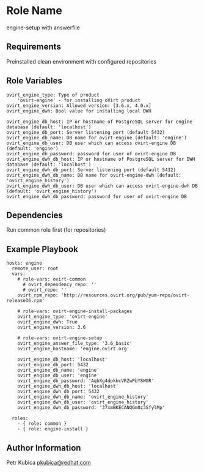 Role Name
=========

engine-setup with answerfile

Requirements
------------

Preinstalled clean environment with configured repositories

Role Variables
--------------
    
    ovirt_engine_type: Type of product
        'ovirt-engine' - for installing oVirt product
    ovirt_engine_version: Allowed version: [3.6.x, 4.0.x]
    ovirt_engine_dwh: Bool value for installing local DWH
    
    ovirt_engine_db_host: IP or hostname of PostgreSQL server for engine database (default: 'localhost')
    ovirt_engine_db_port: Server listening port (default 5432)
    ovirt_engine_db_name: DB name for ovirt-engine (default: 'engine')
    ovirt_engine_db_user: DB user which can access ovirt-engine DB (default: 'engine')
    ovirt_engine_db_password: password for user of ovirt-engine DB
    ovirt_engine_dwh_db_host: IP or hostname of PostgreSQL server for DWH database (default: 'localhost')
    ovirt_engine_dwh_db_port: Server listening port (default 5432)
    ovirt_engine_dwh_db_name: DB name for ovirt-engine-dwh (default: 'ovirt_engine_history')
    ovirt_engine_dwh_db_user: DB user which can access ovirt-engine-dwh DB (default: 'ovirt_engine_history')
    ovirt_engine_dwh_db_password: password for user of ovirt-engine DB
    
   
Dependencies
------------

Run common role first (for repositories)

Example Playbook
----------------

    hosts: engine
      remote_user: root
      vars:
        # role-vars: ovirt-common 
          # ovirt_dependency_repo: ''
          # ovirt_repo: ''
        ovirt_rpm_repo: 'http://resources.ovirt.org/pub/yum-repo/ovirt-release36.rpm'
        
        # role-vars: ovirt-engine-install-packages 
        ovirt_engine_type: 'ovirt-engine'
        ovirt_engine_dwh: True
        ovirt_engine_version: 3.6
        
        # role-vars: ovirt-engine-setup
        ovirt_engine_answer_file_type: '3.6_basic'
        ovirt_engine_hostname: 'engine.ovirt.org'
        
        ovirt_engine_db_host: 'localhost'
        ovirt_engine_db_port: 5432
        ovirt_engine_db_name: 'engine'
        ovirt_engine_db_user: 'engine'
        ovirt_engine_db_password: 'AqbXg4dpkbcVRZwPbY8WOR'
        ovirt_engine_dwh_db_host: 'localhost'
        ovirt_engine_dwh_db_port: 5432
        ovirt_engine_dwh_db_name: 'ovirt_engine_history'
        ovirt_engine_dwh_db_user: 'ovirt_engine_history'
        ovirt_engine_dwh_db_password: '37xmBKECANQGm0z3SfylMp'
        
      roles:
        - { role: common }
        - { role: engine-install }

Author Information
------------------

Petr Kubica
pkubica@redhat.com
